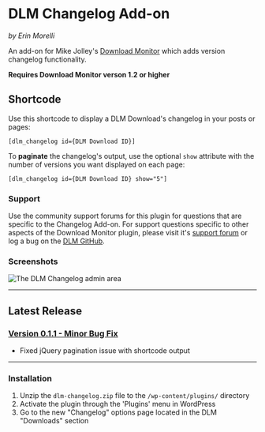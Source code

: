 # DLM Changelog Add-on #

*by Erin Morelli*

An add-on for Mike Jolley's [Download Monitor](http://wordpress.org/plugins/download-monitor/) which adds version changelog functionality.

**Requires Download Monitor verson 1.2 or higher**


## Shortcode ##

Use this shortcode to display a DLM Download's changelog in your posts or pages:

`[dlm_changelog id={DLM Download ID}]`

To **paginate** the changelog's output, use the optional `show` attribute with the number of versions you want displayed on each page:

`[dlm_changelog id={DLM Download ID} show="5"]`


### Support ###

Use the community support forums for this plugin for questions that are specific to the Changelog Add-on. For support questions specific to other aspects of the Download Monitor plugin, please visit it's [support forum](http://wordpress.org/support/plugin/download-monitor) or log a bug on the [DLM GitHub](https://github.com/mikejolley/download-monitor).


### Screenshots ###

![The DLM Changelog admin area](https://bitbucket.org/repo/MGqdyg/images/1845611380-screenshot-1.jpg)



*****


## Latest Release ##


### [Version 0.1.1 - Minor Bug Fix](https://bitbucket.org/ErinMorelli/dlm-changelog/get/v0.1.1.zip) ###
* Fixed jQuery pagination issue with shortcode output



*****


### Installation ###

1. Unzip the `dlm-changelog.zip` file to the `/wp-content/plugins/` directory
1. Activate the plugin through the 'Plugins' menu in WordPress
1. Go to the new "Changelog" options page located in the DLM "Downloads" section